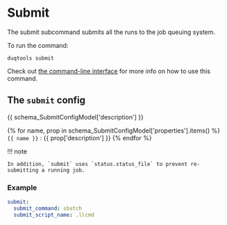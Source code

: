 # Submit

The submit subcommand submits all the runs to the job queuing system.

To run the command:

`duqtools submit`

Check out [the command-line interface](../command-line-interface.md#clean) for more info on how to use this command.

<script id="asciicast-c38VezQBpzKnU5r4zpn51A9G1" src="https://asciinema.org/a/c38VezQBpzKnU5r4zpn51A9G1.js" async></script>

## The `submit` config

{{ schema_SubmitConfigModel['description'] }}

{% for name, prop in schema_SubmitConfigModel['properties'].items() %}
`{{ name }}`
: {{ prop['description'] }}
{% endfor %}

!!! note

    In addition, `submit` uses `status.status_file` to prevent re-submitting a running job.

### Example

```yaml title="duqtools.yaml"
submit:
  submit_command: sbatch
  submit_script_name: .llcmd
```

